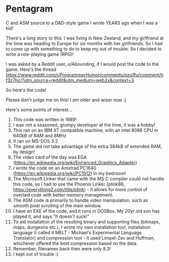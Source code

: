 # Pentagram
C and ASM source to a D&amp;D-style game I wrote YEARS ago when I was a kid!

There's a long story to this. I was living in New Zealand, and my girlfriend at the time was heading to Europe for six months with her girlfriends. So I had to come up with something to do to keep my out of trouble. So I decided to write a role-playing game (RPG)! 

I was asked by a Reddit user, u/Abounding, if I would post the code to the game. Here's the thread https://www.reddit.com/r/ProgrammerHumor/comments/pzu1fu/comment/hf3z7hc/?utm_source=reddit&utm_medium=web2x&context=3.

So here's the code!

Please don't judge me on this! I am older and wiser now :)

Here's some points of interest...

1) This code was written in 1989!
2) I was not a seasoned, grumpy developer at the time, it was a hobby!
3) This ran on an IBM XT compatible machine, with an Intel 8086 CPU in 640kB of RAM and 8MHz
4) It ran on MS-DOS 3.2
5) The game did not take advantage of the extra 384kB of extended RAM, by design!
6) The video card of the day was EGA (https://en.wikipedia.org/wiki/Enhanced_Graphics_Adapter)
7) I wrote the code on an Amstrad PC1640 (https://en.wikipedia.org/wiki/PC1512) in my bedroom!
8) The Microsoft Linker that came with the MS C compiler could not handle this code, so I had to use the Phoenix Linker (plink86, https://everything2.com/title/plink) - it allows for more control of overlaid code with better memory management.
9) The ASM code is primarily to handle video manipulation, such as smooth pixel scrolling of the main window.
10) I have an EXE of the code, and it runs in DOSBox. My 20yr old son has played it, and says "It doesn't suck!"
11) To aid installation of the resulting binary and supporting files (bitmaps, maps, dungeons etc.), I wrote my own installation tool, installation language (I called it MELT - Michael's Experimental Language Translator) and compression tool - it used Limpel-Zev and Huffman, whichever offered the best compression based on the data.
12) Remember, filenames back then were only 8.3!
13) I kept out of trouble :) 
